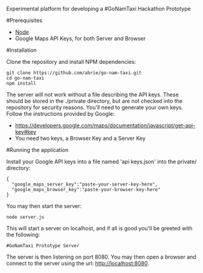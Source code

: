 Experimental platform for developing a #GoNamTaxi Hackathon Prototype

#Prerequisites
  * [Node](http:https://nodejs.org/)
  * Google Maps API Keys, for both Server and Browser
  
#Installation

Clone the repository and install NPM dependencies:
```
git clone https://github.com/abrie/go-nam-taxi.git
cd go-nam-taxi
npm install
```

The server will not work without a file describing the API keys. These should be stored in the ./private directory, but are not checked into the repository for security reasons. You'll need to generate your own keys. Follow the instructions provided by Google:

* https://developers.google.com/maps/documentation/javascript/get-api-key#key
* You need two keys, a Browser Key and a Server Key

#Running the application

Install your Google API keys into a file named 'api keys.json' into the private/ directory:
```
{
  "google_maps_server_key":"paste-your-server-key-here",
  "google_maps_browser_key":"paste-your-browser-key-here"
}
```

You may then start the server:

```
node server.js
```
This will start a server on localhost, and if all is good you'll be greeted with the following:
```
#GoNamTaxi Prototype Server
````
The server is then listening on port 8080. You may then open a browser and connect to the server using the url: [http://localhost:8080](http://localhost:8080).
